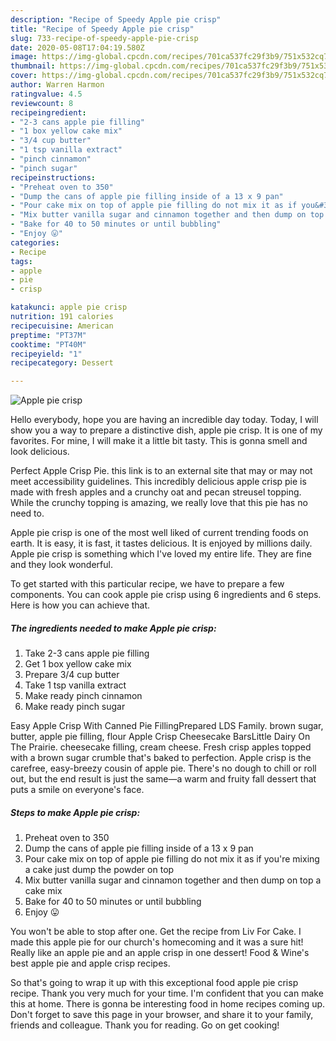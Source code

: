 ```yaml
---
description: "Recipe of Speedy Apple pie crisp"
title: "Recipe of Speedy Apple pie crisp"
slug: 733-recipe-of-speedy-apple-pie-crisp
date: 2020-05-08T17:04:19.580Z
image: https://img-global.cpcdn.com/recipes/701ca537fc29f3b9/751x532cq70/apple-pie-crisp-recipe-main-photo.jpg
thumbnail: https://img-global.cpcdn.com/recipes/701ca537fc29f3b9/751x532cq70/apple-pie-crisp-recipe-main-photo.jpg
cover: https://img-global.cpcdn.com/recipes/701ca537fc29f3b9/751x532cq70/apple-pie-crisp-recipe-main-photo.jpg
author: Warren Harmon
ratingvalue: 4.5
reviewcount: 8
recipeingredient:
- "2-3 cans apple pie filling"
- "1 box yellow cake mix"
- "3/4 cup butter"
- "1 tsp vanilla extract"
- "pinch cinnamon"
- "pinch sugar"
recipeinstructions:
- "Preheat oven to 350"
- "Dump the cans of apple pie filling inside of a 13 x 9 pan"
- "Pour cake mix on top of apple pie filling do not mix it as if you&#39;re mixing a cake just dump the powder on top"
- "Mix butter vanilla sugar and cinnamon together and then dump on top a cake mix"
- "Bake for 40 to 50 minutes or until bubbling"
- "Enjoy 😛"
categories:
- Recipe
tags:
- apple
- pie
- crisp

katakunci: apple pie crisp 
nutrition: 191 calories
recipecuisine: American
preptime: "PT37M"
cooktime: "PT40M"
recipeyield: "1"
recipecategory: Dessert

---
```



![Apple pie crisp](https://img-global.cpcdn.com/recipes/701ca537fc29f3b9/751x532cq70/apple-pie-crisp-recipe-main-photo.jpg)

Hello everybody, hope you are having an incredible day today. Today, I will show you a way to prepare a distinctive dish, apple pie crisp. It is one of my favorites. For mine, I will make it a little bit tasty. This is gonna smell and look delicious.

Perfect Apple Crisp Pie. this link is to an external site that may or may not meet accessibility guidelines. This incredibly delicious apple crisp pie is made with fresh apples and a crunchy oat and pecan streusel topping. While the crunchy topping is amazing, we really love that this pie has no need to.

Apple pie crisp is one of the most well liked of current trending foods on earth. It is easy, it is fast, it tastes delicious. It is enjoyed by millions daily. Apple pie crisp is something which I've loved my entire life. They are fine and they look wonderful.


To get started with this particular recipe, we have to prepare a few components. You can cook apple pie crisp using 6 ingredients and 6 steps. Here is how you can achieve that.

<!--inarticleads1-->

##### The ingredients needed to make Apple pie crisp:

1. Take 2-3 cans apple pie filling
1. Get 1 box yellow cake mix
1. Prepare 3/4 cup butter
1. Take 1 tsp vanilla extract
1. Make ready pinch cinnamon
1. Make ready pinch sugar


Easy Apple Crisp With Canned Pie FillingPrepared LDS Family. brown sugar, butter, apple pie filling, flour Apple Crisp Cheesecake BarsLittle Dairy On The Prairie. cheesecake filling, cream cheese. Fresh crisp apples topped with a brown sugar crumble that&#39;s baked to perfection. Apple crisp is the carefree, easy-breezy cousin of apple pie. There&#39;s no dough to chill or roll out, but the end result is just the same—a warm and fruity fall dessert that puts a smile on everyone&#39;s face. 

<!--inarticleads2-->

##### Steps to make Apple pie crisp:

1. Preheat oven to 350
1. Dump the cans of apple pie filling inside of a 13 x 9 pan
1. Pour cake mix on top of apple pie filling do not mix it as if you&#39;re mixing a cake just dump the powder on top
1. Mix butter vanilla sugar and cinnamon together and then dump on top a cake mix
1. Bake for 40 to 50 minutes or until bubbling
1. Enjoy 😛


You won&#39;t be able to stop after one. Get the recipe from Liv For Cake. I made this apple pie for our church&#39;s homecoming and it was a sure hit! Really like an apple pie and an apple crisp in one dessert! Food &amp; Wine&#39;s best apple pie and apple crisp recipes. 

So that's going to wrap it up with this exceptional food apple pie crisp recipe. Thank you very much for your time. I'm confident that you can make this at home. There is gonna be interesting food in home recipes coming up. Don't forget to save this page in your browser, and share it to your family, friends and colleague. Thank you for reading. Go on get cooking!
